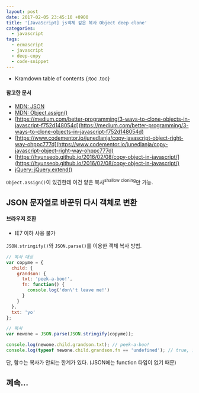 ```yaml
---
layout: post
date: 2017-02-05 23:45:10 +0900
title: '[JavaScript] js객체 깊은 복사 Object deep clone'
categories:
  - javascript
tags:
  - ecmascript
  - javascript
  - deep-copy
  - code-snippet
---
```


* Kramdown table of contents
{:toc .toc}

#### 참고한 문서

- [MDN: JSON](https://developer.mozilla.org/ko/docs/Web/JavaScript/Reference/Global_Objects/JSON)
- [MDN: Object.assign()](https://developer.mozilla.org/ko/docs/Web/JavaScript/Reference/Global_Objects/Object/assign)
- [https://medium.com/better-programming/3-ways-to-clone-objects-in-javascript-f752d148054d](https://medium.com/better-programming/3-ways-to-clone-objects-in-javascript-f752d148054d)
- [https://www.codementor.io/junedlanja/copy-javascript-object-right-way-ohppc777d](https://www.codementor.io/junedlanja/copy-javascript-object-right-way-ohppc777d)
- [https://hyunseob.github.io/2016/02/08/copy-object-in-javascript/](https://hyunseob.github.io/2016/02/08/copy-object-in-javascript/)
- [jQuery: jQuery.extend()](https://api.jquery.com/jquery.extend/)

`Object.assign()`이 있긴한데 이건 얕은 복사<sup>shallow cloning</sup>만 가능.

## JSON 문자열로 바꾼뒤 다시 객체로 변환

#### 브라우저 호환

- IE7 이하 사용 불가

`JSON.stringify()`와 `JSON.parse()`를 이용한 객체 복사 방법.

```js
// 복사 대상
var copyme = {
  child: {
    grandson: {
      txt: 'peek-a-boo!',
      fn: function() {
        console.log('don\'t leave me!')
      }
    }
  },
  txt: 'yo'
};

// 복사
var newone = JSON.parse(JSON.stringify(copyme));

console.log(newone.child.grandson.txt); // peek-a-boo!
console.log(typeof newone.child.grandson.fn == 'undefined'); // true, 함수는 복사 불가
```

단, 함수는 복사가 안되는 한계가 있다. (JSON에는 function 타입이 없기 때문)

## 꼐속...
